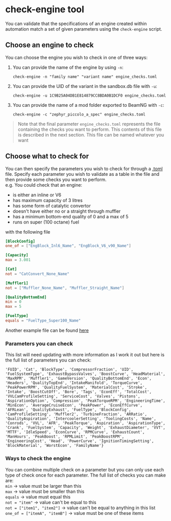 # check-engine tool
You can validate that the specifications of an engine created within automation match a set of given parameters using the `check-engine` script.

## Choose an engine to check
You can choose the engine you wish to check in one of three ways:
1. You can provide the name of the engine by using `-n`:
   ```commandline
   check-engine -n "family name" "variant name" engine_checks.toml
   ```
2. You can provide the UID of the variant in the sandbox.db file with `-u`:
   ```commandline
   check-engine -u 1C9B25A04DB1E814879CC8BDA0B1DCF0 engine_checks.toml
   ```
3. You can provide the name of a mod folder exported to BeamNG with `-c`:
   ```commandline
   check-engine -c "zephyr_piccolo_a_spec" engine_checks.toml
   ```
> Note that the final parameter `engine_checks.toml` represents the file containing the checks you want to perform. This contents of this file is described in the next section. This file can be named whatever you want

## Choose what to check for
You can then specify the parameters you wish to check for through a [.toml](https://toml.io/en/v1.0.0) file. Specify each parameter you wish to validate as a table in the file and then provide some checks you want to perform.   
e.g. You could check that an engine:
- is either an inline or V6 
- has maximum capacity of 3 litres
- has some form of catalytic convertor 
- doesn't have either no or a straight through muffler 
- has a minimum bottom-end quality of 0 and a max of 5
- runs on super (100 octane) fuel  

with the following file

```toml
[BlockConfig]
one_of = ["EngBlock_Inl6_Name", "EngBlock_V6_v90_Name"]

[Capacity]
max = 3.001

[Cat]
not = "CatConvert_None_Name"

[Muffler1]
not = ["Muffler_None_Name", "Muffler_Straight_Name"]

[QualityBottomEnd]
min = 0
max = 5

[FuelType]
equals = "FuelType_Super100_Name"
```
Another example file can be found [here](sim_racing_tools/automation/docs/check_engine.md)

### Parameters you can check
This list will need updating with more information as I work it out but here is the full list of parameters you can check:
```
'FUID', 'Cat', 'BlockType', 'CompressorFraction', 'UID', 'FuelSystemType', 'ExhaustBypassValves', 'BoostCurve', 'HeadMaterial', 'MaxRPM', 'Muffler1', 'GameVersion', 'QualityBottomEnd', 'Econ', 'Headers', 'QualityTopEnd', 'IntakeManifold', 'TorqueCurve', 'PeakPowerRPM', 'QualityFuelSystem', 'MaterialCost', 'Stroke', 'Intake', 'BoostCutOff', 'Bore', 'Tags', 'EconEff', 'TotalCost', 'VVLCamProfileSetting', 'ServiceCost', 'Valves', 'Pistons', 'AspirationOption', 'Compression', 'PeakTorqueRPM', 'EngineeringTime', 'MinEcon', 'AverageCruiseEcon', 'PeakPower', 'EconEffCurve', 'AFRLean', 'QualityExhaust', 'FuelType', 'BlockConfig', 'CamProfileSetting', 'Muffler2', 'TurbineFraction', 'ARRatio', 'QualityAspiration', 'IntercoolerSetting', 'ToolingCosts', 'Name', 'Conrods', 'VVL', 'AFR', 'PeakTorque', 'Aspiration', 'AspirationType', 'Crank', 'FuelSystem', 'Capacity', 'Weight', 'ExhaustDiameter', 'VVT', 'MTTF', 'IdleSpeed', 'EconCurve', 'RPMCurve', 'ExhaustCount', 'ManHours', 'PeakBoost', 'RPMLimit', 'PeakBoostRPM', 'EngineeringCost', 'Head', 'PowerCurve', 'IgnitionTimingSetting', 'BlockMaterial', 'WorstEcon', 'FamilyName'}
```

### Ways to check the engine
You can combine multiple check on a parameter but you can only use each type of check once for each parameter. The full list of checks you can make are:  
`min` -> value must be larger than this  
`max` -> value must be smaller than this  
`equals` -> value must equal this  
`not = "item"` -> value can't be equal to this  
`not = ["item1", "item2"]` -> value can't be equal to anything in this list  
`one_of = ["itemA", "itemB"]` -> value must be one of these items

